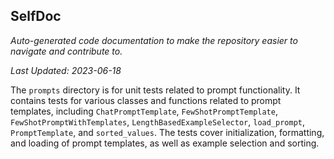 <!--- START SELFDOC --->
## SelfDoc
_Auto-generated code documentation to make the repository easier to navigate and contribute to._

_Last Updated: 2023-06-18_

The `prompts` directory is for unit tests related to prompt functionality. It contains tests for various classes and functions related to prompt templates, including `ChatPromptTemplate`, `FewShotPromptTemplate`, `FewShotPromptWithTemplates`, `LengthBasedExampleSelector`, `load_prompt`, `PromptTemplate`, and `sorted_values`. The tests cover initialization, formatting, and loading of prompt templates, as well as example selection and sorting.

<!--- END SELFDOC --->